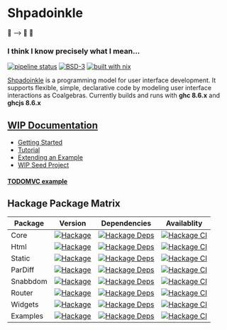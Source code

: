 # Shpadoinkle

🤠 ⟶ 🥔 🤠

### I think I know precisely what I mean...

[![pipeline status](https://gitlab.com/fresheyeball/Shpadoinkle/badges/master/pipeline.svg)](https://gitlab.com/fresheyeball/Shpadoinkle/commits/master)
[![BSD-3](https://img.shields.io/badge/License-BSD%203--Clause-blue.svg)](https://opensource.org/licenses/BSD-3-Clause)
[![built with nix](https://img.shields.io/badge/built%20with-nix-41439a)](https://builtwithnix.org)

[Shpadoinkle](https://www.youtube.com/watch?v=0CizU8aB3c8) is a programming model for user interface development. It supports flexible, simple, declarative code by modeling user interface interactions as Coalgebras. Currently builds and runs with **ghc 8.6.x** and **ghcjs 8.6.x**

## [WIP Documentation](http://fresheyeball.gitlab.io/Shpadoinkle/docs/index.html)

* [Getting Started](https://fresheyeball.gitlab.io/Shpadoinkle/docs/getting-started/index.html)
* [Tutorial](https://fresheyeball.gitlab.io/Shpadoinkle/docs/tutorial/index.html)
* [Extending an Example](https://fresheyeball.gitlab.io/Shpadoinkle/docs/getting-started/extend-an-example.html)
* [WIP Seed Project](https://gitlab.com/fresheyeball/Shpadoinkle-snowman/-/tree/master#snowman)

#### [TODOMVC example](http://fresheyeball.gitlab.io/Shpadoinkle/todomvc)

## Hackage Package Matrix

| Package | Version | Dependencies | Availablity |
|---|---|---|---|
| Core | [![Hackage](https://img.shields.io/hackage/v/Shpadoinkle.svg)](https://hackage.haskell.org/package/Shpadoinkle) | [![Hackage Deps](https://img.shields.io/hackage-deps/v/Shpadoinkle.svg)](http://packdeps.haskellers.com/reverse/Shpadoinkle) | [![Hackage CI](https://matrix.hackage.haskell.org/api/v2/packages/Shpadoinkle/badge)](https://matrix.hackage.haskell.org/#/package/Shpadoinkle) |
| Html | [![Hackage](https://img.shields.io/hackage/v/Shpadoinkle-html.svg)](https://hackage.haskell.org/package/Shpadoinkle-html) | [![Hackage Deps](https://img.shields.io/hackage-deps/v/Shpadoinkle-html.svg)](http://packdeps.haskellers.com/reverse/Shpadoinkle-html) | [![Hackage CI](https://matrix.hackage.haskell.org/api/v2/packages/Shpadoinkle-html/badge)](https://matrix.hackage.haskell.org/#/package/Shpadoinkle-html) |
| Static | [![Hackage](https://img.shields.io/hackage/v/Shpadoinkle-backend-static.svg)](https://hackage.haskell.org/package/Shpadoinkle-backend-static) | [![Hackage Deps](https://img.shields.io/hackage-deps/v/Shpadoinkle-backend-static.svg)](http://packdeps.haskellers.com/reverse/Shpadoinkle-backend-static) | [![Hackage CI](https://matrix.hackage.haskell.org/api/v2/packages/Shpadoinkle-backend-static/badge)](https://matrix.hackage.haskell.org/#/package/Shpadoinkle-backend-static) |
| ParDiff | [![Hackage](https://img.shields.io/hackage/v/Shpadoinkle-backend-pardiff.svg)](https://hackage.haskell.org/package/Shpadoinkle-backend-pardiff) | [![Hackage Deps](https://img.shields.io/hackage-deps/v/Shpadoinkle-backend-pardiff.svg)](http://packdeps.haskellers.com/reverse/Shpadoinkle-backend-pardiff) | [![Hackage CI](https://matrix.hackage.haskell.org/api/v2/packages/Shpadoinkle-backend-pardiff/badge)](https://matrix.hackage.haskell.org/#/package/Shpadoinkle-backend-pardiff) |
| Snabbdom | [![Hackage](https://img.shields.io/hackage/v/Shpadoinkle-backend-snabbdom.svg)](https://hackage.haskell.org/package/Shpadoinkle-backend-snabbdom) | [![Hackage Deps](https://img.shields.io/hackage-deps/v/Shpadoinkle-backend-snabbdom.svg)](http://packdeps.haskellers.com/reverse/Shpadoinkle-backend-snabbdom) | [![Hackage CI](https://matrix.hackage.haskell.org/api/v2/packages/Shpadoinkle-backend-snabbdom/badge)](https://matrix.hackage.haskell.org/#/package/Shpadoinkle-backend-snabbdom) |
| Router | [![Hackage](https://img.shields.io/hackage/v/Shpadoinkle-router.svg)](https://hackage.haskell.org/package/Shpadoinkle-router) | [![Hackage Deps](https://img.shields.io/hackage-deps/v/Shpadoinkle-router.svg)](http://packdeps.haskellers.com/reverse/Shpadoinkle-router) | [![Hackage CI](https://matrix.hackage.haskell.org/api/v2/packages/Shpadoinkle-backend-snabbdom/badge)](https://matrix.hackage.haskell.org/#/package/Shpadoinkle-backend-snabbdom) |
| Widgets | [![Hackage](https://img.shields.io/hackage/v/Shpadoinkle-widgets.svg)](https://hackage.haskell.org/package/Shpadoinkle-widgets) | [![Hackage Deps](https://img.shields.io/hackage-deps/v/Shpadoinkle-widgets.svg)](http://packdeps.haskellers.com/reverse/Shpadoinkle-widgets) | [![Hackage CI](https://matrix.hackage.haskell.org/api/v2/packages/Shpadoinkle-widgets/badge)](https://matrix.hackage.haskell.org/#/package/Shpadoinkle-widgets) |
| Examples | [![Hackage](https://img.shields.io/hackage/v/Shpadoinkle-examples.svg)](https://hackage.haskell.org/package/Shpadoinkle-examples) | [![Hackage Deps](https://img.shields.io/hackage-deps/v/Shpadoinkle-examples.svg)](http://packdeps.haskellers.com/reverse/Shpadoinkle-examples) | [![Hackage CI](https://matrix.hackage.haskell.org/api/v2/packages/Shpadoinkle-widgets/badge)](https://matrix.hackage.haskell.org/#/package/Shpadoinkle-widgets) |

